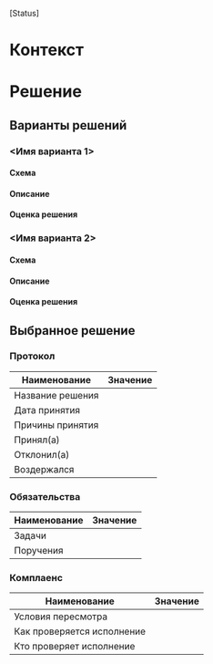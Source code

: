 [Status]
# Контекст
# Решение
## Варианты решений
### <Имя варианта 1>
#### Схема
#### Описание
#### Оценка решения
### <Имя варианта 2>
#### Схема
#### Описание
#### Оценка решения
## Выбранное решение
### Протокол
|Наименование|Значение|
|------------|--------|
|Название решения||
|Дата принятия||
|Причины принятия||
|Принял(а)||
|Отклонил(а)||
|Воздержался||
### Обязательства
|Наименование|Значение|
|------------|--------|
|Задачи||
|Поручения||
### Комплаенс
|Наименование|Значение|
|------------|--------|
|Условия пересмотра||
|Как проверяется исполнение||
|Кто проверяет исполнение||
